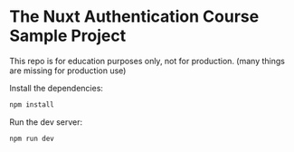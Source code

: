 # The Nuxt Authentication Course Sample Project

This repo is for education purposes only, not for production. (many things are missing for production use)

Install the dependencies:

```bash
npm install
```

Run the dev server:

```bash
npm run dev
```
